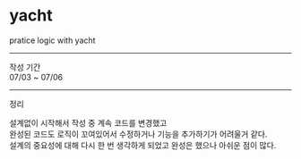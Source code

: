 # yacht
pratice logic with yacht
<hr>
작성 기간 <br>
07/03 ~ 07/06

<hr>
정리<br>

설계없이 시작해서 작성 중 계속 코드를 변경했고<br>
완성된 코드도 로직이 꼬여있어서 수정하거나 기능을 추가하기가 어려울거 같다.<br>
설계의 중요성에 대해 다시 한 번 생각하게 되었고 완성은 했으나 아쉬운 점이 많다.
